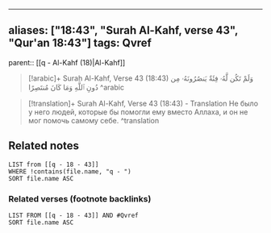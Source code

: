 
---
aliases: ["18:43", "Surah Al-Kahf, verse 43", "Qur'an 18:43"]
tags: Qvref
---

parent:: [[q - Al-Kahf (18)|Al-Kahf]]

> [!arabic]+ Surah Al-Kahf, Verse 43 (18:43)
> <span class="quran-arabic">وَلَمْ تَكُن لَّهُۥ فِئَةٌ يَنصُرُونَهُۥ مِن دُونِ ٱللَّهِ وَمَا كَانَ مُنتَصِرًا</span>
^arabic

> [!translation]+ Surah Al-Kahf, Verse 43 (18:43) - Translation
> Не было у него людей, которые бы помогли ему вместо Аллаха, и он не мог помочь самому себе.
^translation



## Related notes
```dataview
LIST from [[q - 18 - 43]]
WHERE !contains(file.name, "q - ")
SORT file.name ASC
```

### Related verses (footnote backlinks)
```dataview
LIST FROM [[q - 18 - 43]] AND #Qvref
SORT file.name ASC
```

